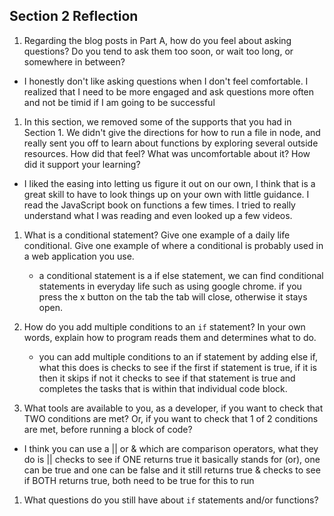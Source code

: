 ## Section 2 Reflection

1. Regarding the blog posts in Part A, how do you feel about asking questions? Do you tend to ask them too soon, or wait too long, or somewhere in between?

  - I honestly don't like asking questions when I don't feel comfortable. I realized that I need to be more engaged
      and ask questions more often and not be timid if I am going to be successful

1. In this section, we removed some of the supports that you had in Section 1. We didn't give the directions for how to run a file in node, and really sent you off to learn about functions by exploring several outside resources. How did that feel? What was uncomfortable about it? How did it support your learning?

  - I liked the easing into letting us figure it out on our own, I think that is a great skill to have
    to look things up on your own with little guidance. I read the JavaScript book on functions a
    few times. I tried to really understand what I was reading and even looked up a few videos.

1. What is a conditional statement? Give one example of a daily life conditional. Give one example of where a conditional is probably used in a web application you use.

      - a conditional statement is a if else statement, we can find conditional
        statements in everyday life such as using google chrome. if you press the
        x button on the tab the tab will close, otherwise it stays open.

1. How do you add multiple conditions to an `if` statement? In your own words, explain how to program reads them and determines what to do.

    - you can add multiple conditions to an if statement by adding else if, what
    this does is checks to see if the first if statement is true, if it is then it skips
    if not it checks to see if that statement is true and completes the tasks that
    is within that individual code block.

1. What tools are available to you, as a developer, if you want to check that TWO conditions are met? Or, if you want to check that 1 of 2 conditions are met, before running a block of code?

  - I think you can use a || or & which are comparison operators, what they do is
    || checks to see if ONE returns true it basically stands for (or), one can be true and one can be false and it still returns true
    & checks to see if BOTH returns true, both need to be true for this to run

1. What questions do you still have about `if` statements and/or functions?
